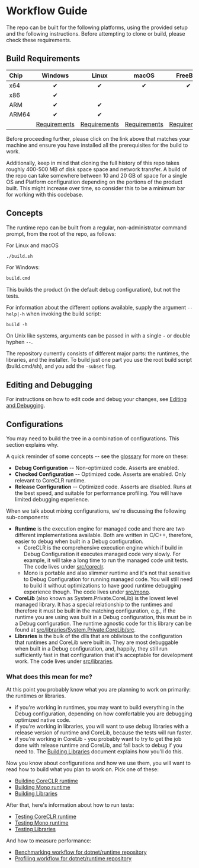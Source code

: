 # Workflow Guide

The repo can be built for the following platforms, using the provided setup and the following instructions. Before attempting to clone or build, please check these requirements.

## Build Requirements

| Chip  | Windows  | Linux    | macOS    | FreeBSD  |
| :---- | :------: | :------: | :------: | :------: |
| x64   | &#x2714; | &#x2714; | &#x2714; | &#x2714; |
| x86   | &#x2714; |          |          |          |
| ARM   | &#x2714; | &#x2714; |          |          |
| ARM64 | &#x2714; | &#x2714; |          |          |
|       | [Requirements](requirements/windows-requirements.md) | [Requirements](requirements/linux-requirements.md) | [Requirements](requirements/macos-requirements.md) | [Requirements](requirements/freebsd-requirements.md)

Before proceeding further, please click on the link above that matches your machine and ensure you have installed all the prerequisites for the build to work.

Additionally, keep in mind that cloning the full history of this repo takes roughly 400-500 MB of disk space space and network transfer. A build of the repo can take somewhere between 10 and 20 GB of space for a single OS and Platform configuration depending on the portions of the product built. This might increase over time, so consider this to be a minimum bar for working with this codebase.

## Concepts

The runtime repo can be built from a regular, non-administrator command prompt, from the root of the repo, as follows:

For Linux and macOS
```bash
./build.sh
```

For Windows:
```cmd
build.cmd
```

This builds the product (in the default debug configuration), but not the tests.

For information about the different options available, supply the argument `--help|-h` when invoking the build script:
```
build -h
```

On Unix like systems, arguments can be passed in with a single `-` or double hyphen `--`.

The repository currently consists of different major parts: the runtimes, the libraries, and the installer.
To build just one part you use the root build script (build.cmd/sh), and you add the `-subset` flag.

## Editing and Debugging

For instructions on how to edit code and debug your changes, see [Editing and Debugging](editing-and-debugging.md).

## Configurations

You may need to build the tree in a combination of configurations. This section explains why.

A quick reminder of some concepts -- see the [glossary](../project/glossary.md) for more on these:

* **Debug Configuration** -- Non-optimized code.  Asserts are enabled.
* **Checked Configuration** -- Optimized code. Asserts are enabled.  Only relevant to CoreCLR runtime.
* **Release Configuration** -- Optimized code. Asserts are disabled. Runs at the best speed, and suitable for performance profiling. You will have limited debugging experience.

When we talk about mixing configurations, we're discussing the following sub-components:

* **Runtime** is the execution engine for managed code and there are two different implementations available. Both are written in C/C++, therefore, easier to debug when built in a Debug configuration.
    * CoreCLR is the comprehensive execution engine which if build in Debug Configuration it executes managed code very slowly. For example, it will take a long time to run the managed code unit tests. The code lives under [src/coreclr](../../src/coreclr).
    * Mono is portable and also slimmer runtime and it's not that sensitive to Debug Configuration for running managed code. You will still need to build it without optimizations to have good runtime debugging experience though. The code lives under [src/mono](../../src/mono).
* **CoreLib** (also known as System.Private.CoreLib) is the lowest level managed library. It has a special relationship to the runtimes and therefore it must be built in the matching configuration, e.g., if the runtime you are using was built in a Debug configuration, this must be in a Debug configuration. The runtime agnostic code for this library can be found at [src/libraries/System.Private.CoreLib/src](../../src/libraries/System.Private.CoreLib/src/README.md).
* **Libraries** is the bulk of the dlls that are oblivious to the configuration that runtimes and CoreLib were built in. They are most debuggable when built in a Debug configuration, and, happily, they still run sufficiently fast in that configuration that it's acceptable for development work. The code lives under [src/libraries](../../src/libraries).

### What does this mean for me?

At this point you probably know what you are planning to work on primarily: the runtimes or libraries.

* if you're working in runtimes, you may want to build everything in the Debug configuration, depending on how comfortable you are debugging optimized native code.
* if you're working in libraries, you will want to use debug libraries with a release version of runtime and CoreLib, because the tests will run faster.
* if you're working in CoreLib - you probably want to try to get the job done with release runtime and CoreLib, and fall back to debug if you need to. The [Building Libraries](building/libraries/README.md) document explains how you'll do this.

Now you know about configurations and how we use them, you will want to read how to build what you plan to work on. Pick one of these:

- [Building CoreCLR runtime](building/coreclr/README.md)
- [Building Mono runtime](building/mono/README.md)
- [Building Libraries](building/libraries/README.md)

After that, here's information about how to run tests:

- [Testing CoreCLR runtime](testing/coreclr/testing.md)
- [Testing Mono runtime](testing/mono/testing.md)
- [Testing Libraries](testing/libraries/testing.md)

And how to measure performance:

- [Benchmarking workflow for dotnet/runtime repository](https://github.com/dotnet/performance/blob/master/docs/benchmarking-workflow-dotnet-runtime.md)
- [Profiling workflow for dotnet/runtime repository](https://github.com/dotnet/performance/blob/master/docs/profiling-workflow-dotnet-runtime.md)
